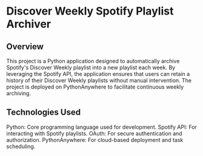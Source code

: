 # Discover Weekly Spotify Playlist Archiver
## Overview
This project is a Python application designed to automatically archive Spotify's Discover Weekly playlist into a new playlist each week. By leveraging the Spotify API, the application ensures that users can retain a history of their Discover Weekly playlists without manual intervention. The project is deployed on PythonAnywhere to facilitate continuous weekly archiving.
## Technologies Used
  Python: Core programming language used for development.
  Spotify API: For interacting with Spotify playlists.
  OAuth: For secure authentication and authorization.
  PythonAnywhere: For cloud-based deployment and task scheduling.
